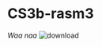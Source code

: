 # CS3b-rasm3
*Waa naa*
![download](https://github.com/KasimRashid/CS3b-rasm3/assets/144069160/c4824552-3f59-4cf8-b21d-30c6df4fd9c9)
